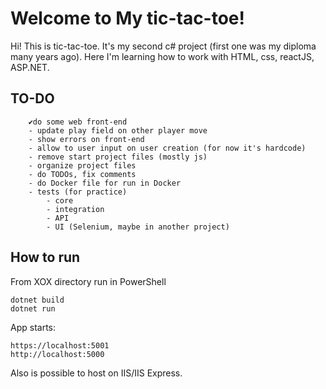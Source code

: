 # Welcome to My tic-tac-toe!

Hi! This is tic-tac-toe. It's my second c# project (first one was my diploma many years ago). 
Here I'm learning how to work with HTML, css, reactJS, ASP.NET.

## TO-DO 
		✔do some web front-end
		- update play field on other player move
		- show errors on front-end
		- allow to user input on user creation (for now it's hardcode)
		- remove start project files (mostly js)
		- organize project files
		- do TODOs, fix comments
		- do Docker file for run in Docker
		- tests (for practice)
			- core
			- integration
			- API
			- UI (Selenium, maybe in another project)
## How to run
From XOX directory run in PowerShell
```
dotnet build
dotnet run
```
App starts:
```
https://localhost:5001
http://localhost:5000
```
Also is possible to host on IIS/IIS Express.
